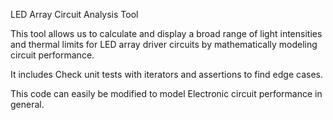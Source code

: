LED Array Circuit Analysis Tool

This tool allows us to calculate and display a broad range of light intensities and thermal limits for LED array driver circuits by mathematically modeling circuit performance.

It includes Check unit tests with iterators and assertions to find edge cases.

This code can easily be modified to model Electronic circuit performance in general.

